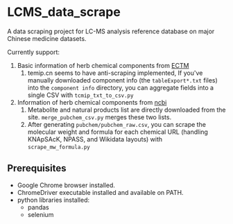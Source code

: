 # LCMS_data_scrape

A data scraping project for LC-MS analysis reference database on major Chinese medicine datasets.

Currently support:
1. Basic information of herb chemical components from [ECTM](http://www.tcmip.cn/ETCM)
    1. temip.cn seems to have anti-scraping implemented, If you've manually downloaded component info (the `tableExport*.txt` files) into the `component info` directory, you can aggregate fields into a single CSV with `tcmip_txt_to_csv.py`
2. Information of herb chemical components from [ncbi](https://pubchem.ncbi.nlm.nih.gov/taxonomy/94219#section=Natural-Products)
    1. Metabolite and natural products list are directly downloaded from the site. `merge_pubchem_csv.py` merges these two lists.
    2. After generating `pubchem/pubchem_raw.csv`, you can scrape the molecular weight and formula for each chemical URL (handling KNApSAcK, NPASS, and Wikidata layouts) with `scrape_mw_formula.py`

## Prerequisites

- Google Chrome browser installed.
- ChromeDriver executable installed and available on PATH.
- python libraries installed:
    - pandas
    - selenium